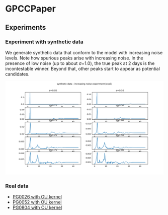 # GPCCPaper


## Experiments

### Experiment with synthetic data

We generate synthetic data  that conform to the model with increasing noise levels. Note how spurious peaks arise with increasing noise. In the presence of low noise (up to about σ=1.0), the true peak at 2 days is the incontestable winner. Beyond that, other peaks start to appear as potential candidates.

![exp1](plots/Synthetic/exp1_results.svg)

### Real data

- [PG0026 with OU kernel](https://rawcdn.githack.com/HITS-AIN/GPCCPaper/3adba2f89536eb38ca4dd19119aca6873a80fcd9/plots/PG/pg0026delays.html)
- [PG0052 with OU kernel](https://rawcdn.githack.com/HITS-AIN/GPCCPaper/bd05889026e6c37bf2676056106335e4a54c6edd/plots/PG/pg0052delays.html)
- [PG0804 with OU kernel](https://rawcdn.githack.com/HITS-AIN/GPCCPaper/6426e3dda6027ec066fc41bea2a2b1f989ddd39c/plots/PG/pg0804delays.html)
